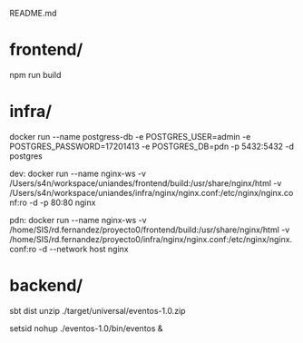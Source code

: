 README.md


# frontend/
npm run build

# infra/
docker run --name postgress-db -e POSTGRES_USER=admin -e POSTGRES_PASSWORD=17201413 -e POSTGRES_DB=pdn -p 5432:5432 -d postgres


dev:
docker run --name nginx-ws -v /Users/s4n/workspace/uniandes/frontend/build:/usr/share/nginx/html -v /Users/s4n/workspace/uniandes/infra/nginx/nginx.conf:/etc/nginx/nginx.conf:ro -d -p 80:80  nginx

pdn:
docker run --name nginx-ws -v /home/SIS/rd.fernandez/proyecto0/frontend/build:/usr/share/nginx/html -v /home/SIS/rd.fernandez/proyecto0/infra/nginx/nginx.conf:/etc/nginx/nginx.conf:ro -d --network host nginx


# backend/
sbt dist
unzip ./target/universal/eventos-1.0.zip

setsid nohup ./eventos-1.0/bin/eventos &
